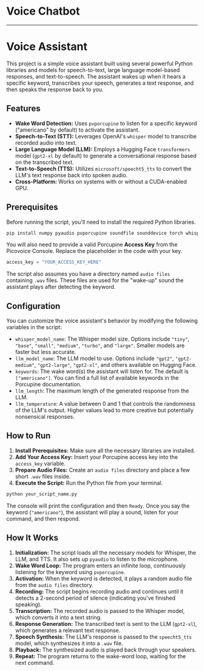 # Voice Chatbot
-----

# Voice Assistant

This project is a simple voice assistant built using several powerful Python libraries and models for speech-to-text, large language model-based responses, and text-to-speech. The assistant wakes up when it hears a specific keyword, transcribes your speech, generates a text response, and then speaks the response back to you.

## Features

  * **Wake Word Detection:** Uses `pvporcupine` to listen for a specific keyword ("americano" by default) to activate the assistant.
  * **Speech-to-Text (STT):** Leverages OpenAI's `whisper` model to transcribe recorded audio into text.
  * **Large Language Model (LLM):** Employs a Hugging Face `transformers` model (`gpt2-xl` by default) to generate a conversational response based on the transcribed text.
  * **Text-to-Speech (TTS):** Utilizes `microsoft/speecht5_tts` to convert the LLM's text response back into spoken audio.
  * **Cross-Platform:** Works on systems with or without a CUDA-enabled GPU.

## Prerequisites

Before running the script, you'll need to install the required Python libraries.

```bash
pip install numpy pyaudio pvporcupine soundfile sounddevice torch whisper-openai transformers datasets scipy
```

You will also need to provide a valid Porcupine **Access Key** from the Picovoice Console. Replace the placeholder in the code with your key.

```python
access_key = "YOUR_ACCESS_KEY_HERE"
```

The script also assumes you have a directory named `audio files` containing `.wav` files. These files are used for the "wake-up" sound the assistant plays after detecting the keyword.

## Configuration

You can customize the voice assistant's behavior by modifying the following variables in the script:

  * `whisper_model_name`: The Whisper model size. Options include `"tiny"`, `"base"`, `"small"`, `"medium"`, `"turbo"`, and `"large"`. Smaller models are faster but less accurate.
  * `llm_model_name`: The LLM model to use. Options include `"gpt2"`, `"gpt2-medium"`, `"gpt2-large"`, `"gpt2-xl"`, and others available on Hugging Face.
  * `keywords`: The wake word(s) the assistant will listen for. The default is `["americano"]`. You can find a full list of available keywords in the Porcupine documentation.
  * `llm_length`: The maximum length of the generated response from the LLM.
  * `llm_temperature`: A value between 0 and 1 that controls the randomness of the LLM's output. Higher values lead to more creative but potentially nonsensical responses.

## How to Run

1.  **Install Prerequisites:** Make sure all the necessary libraries are installed.
2.  **Add Your Access Key:** Insert your Porcupine access key into the `access_key` variable.
3.  **Prepare Audio Files:** Create an `audio files` directory and place a few short `.wav` files inside.
4.  **Execute the Script:** Run the Python file from your terminal.

<!-- end list -->

```bash
python your_script_name.py
```

The console will print the configuration and then `Ready`. Once you say the keyword (`"americano"`), the assistant will play a sound, listen for your command, and then respond.

## How It Works

1.  **Initialization:** The script loads all the necessary models for Whisper, the LLM, and TTS. It also sets up `pyaudio` to listen to the microphone.
2.  **Wake Word Loop:** The program enters an infinite loop, continuously listening for the keyword using `pvporcupine`.
3.  **Activation:** When the keyword is detected, it plays a random audio file from the `audio files` directory.
4.  **Recording:** The script begins recording audio and continues until it detects a 2-second period of silence (indicating you've finished speaking).
5.  **Transcription:** The recorded audio is passed to the Whisper model, which converts it into a text string.
6.  **Response Generation:** The transcribed text is sent to the LLM (`gpt2-xl`), which generates a relevant text response.
7.  **Speech Synthesis:** The LLM's response is passed to the `speecht5_tts` model, which synthesizes it into a `.wav` file.
8.  **Playback:** The synthesized audio is played back through your speakers.
9.  **Repeat:** The program returns to the wake-word loop, waiting for the next command.